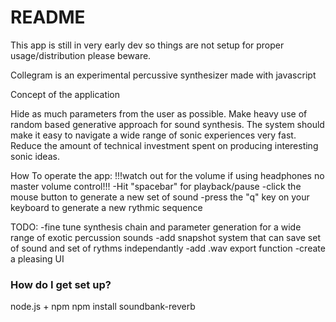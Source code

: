 # README #

This app is still in very early dev so things are not setup for proper usage/distribution please beware.

Collegram is an experimental percussive synthesizer made with javascript

Concept of the application

Hide as much parameters from the user as possible.
Make heavy use of random based generative approach for sound synthesis.
The system should make it easy to navigate a wide range of sonic experiences very fast.
Reduce the amount of technical investment spent on producing interesting sonic ideas.

How To operate the app:
!!!watch out for the volume if using headphones no master volume control!!!
-Hit "spacebar" for playback/pause
-click the mouse button to generate a new set of sound
-press the "q" key on your keyboard to generate a new rythmic sequence

TODO:
-fine tune synthesis chain and parameter generation for a wide range of exotic percussion sounds
-add snapshot system that can save set of sound and set of rythms independantly
-add .wav export function
-create a pleasing UI

### How do I get set up? ###

node.js + npm
npm install soundbank-reverb